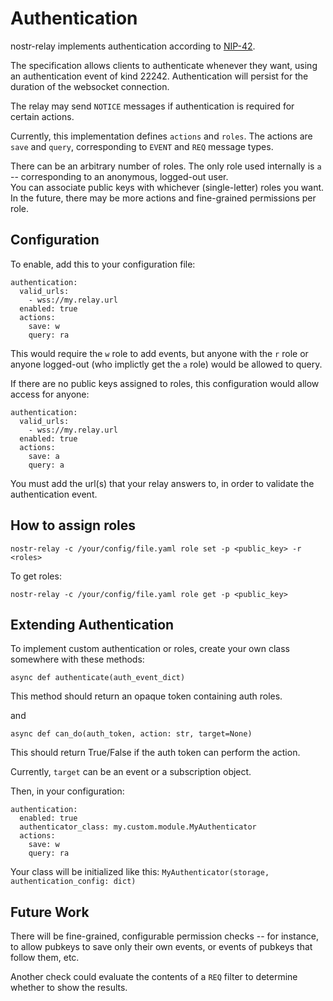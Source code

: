 # Authentication

nostr-relay implements authentication according to [NIP-42](https://github.com/nostr-protocol/nips/blob/auth/42.md).

The specification allows clients to authenticate whenever they want, using an authentication event of kind 22242. Authentication will persist for the duration of the websocket connection.

The relay may send `NOTICE` messages if authentication is required for certain actions.

Currently, this implementation defines `actions` and `roles`. The actions are `save` and `query`, corresponding to `EVENT` and `REQ` message types.

There can be an arbitrary number of roles. The only role used internally is `a` -- corresponding to an anonymous, logged-out user.  
You can associate public keys with whichever (single-letter) roles you want. In the future, there may be more actions and fine-grained permissions per role.

## Configuration

To enable, add this to your configuration file:
```
authentication:
  valid_urls: 
    - wss://my.relay.url
  enabled: true
  actions:
    save: w
    query: ra
```

This would require the `w` role to add events, but anyone with the `r` role or anyone logged-out (who implictly get the `a` role) would be allowed to query.

If there are no public keys assigned to roles, this configuration would allow access for anyone:
```
authentication:
  valid_urls: 
    - wss://my.relay.url
  enabled: true
  actions:
    save: a
    query: a
```

You must add the url(s) that your relay answers to, in order to validate the authentication event.

## How to assign roles

`nostr-relay -c /your/config/file.yaml role set -p <public_key> -r <roles>`

To get roles:

`nostr-relay -c /your/config/file.yaml role get -p <public_key>`

## Extending Authentication

To implement custom authentication or roles, create your own class somewhere with these methods:

`async def authenticate(auth_event_dict)`

This method should return an opaque token containing auth roles.

and 

`async def can_do(auth_token, action: str, target=None)`

This should return True/False if the auth token can perform the action.

Currently, `target` can be an event or a subscription object.

Then, in your configuration:

```
authentication:
  enabled: true
  authenticator_class: my.custom.module.MyAuthenticator
  actions:
    save: w
    query: ra
```

Your class will be initialized like this:
`MyAuthenticator(storage, authentication_config: dict)`


## Future Work

There will be fine-grained, configurable permission checks -- for instance, to allow pubkeys to save only their own events, or events of pubkeys that follow them, etc.

Another check could evaluate the contents of a `REQ` filter to determine whether to show the results.

